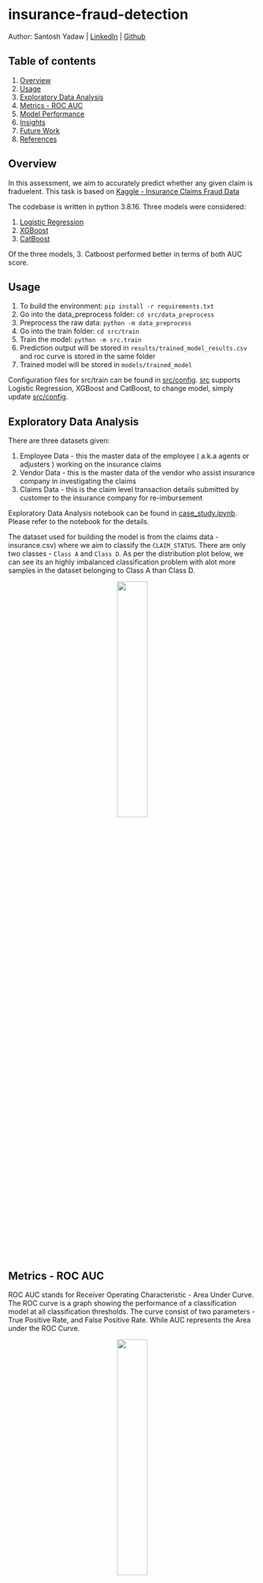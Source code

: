 # insurance-fraud-detection

Author: Santosh Yadaw | [LinkedIn](https://www.linkedin.com/in/santosh-yadaw-b32025111/) | [Github](https://github.com/SantoshYadaw/)


## Table of contents
1. [Overview](#Overview)
2. [Usage](#usage)
3. [Exploratory Data Analysis](#exploratory-data-analysis)
4. [Metrics - ROC AUC](#metrics-roc-auc) 
5. [Model Performance](#model-performance)
6. [Insights](#insights)
7. [Future Work](#future-work)
8. [References](#references)

## Overview
In this assessment, we aim to accurately predict whether any given claim is fraduelent. This task is based on [Kaggle - Insurance Claims Fraud Data](https://www.kaggle.com/datasets/mastmustu/insurance-claims-fraud-data)

The codebase is written in python 3.8.16. Three models were considered:
 1. [Logistic Regression](https://scikit-learn.org/stable/modules/generated/sklearn.linear_model.LogisticRegression.html)
 2. [XGBoost](https://xgboost.readthedocs.io/en/stable/)
 3. [CatBoost](https://catboost.ai/)
 
Of the three models, 3. Catboost performed better in terms of both AUC score. 

## Usage
1. To build the environment:
```pip install -r requirements.txt```
2. Go into the data_preprocess folder:
```cd src/data_preprocess```
3. Preprocess the raw data: 
```python -m data_preprocess```
4. Go into the train folder:
```cd src/train```
5. Train the model:
```python -m src.train```
6. Prediction output will be stored in `results/trained_model_results.csv` and roc curve is stored in the same folder
7. Trained model will be stored in `models/trained_model` 

Configuration files for src/train can be found in [src/config](/src/config). [src](/src) supports Logistic Regression, XGBoost and CatBoost, to change model, simply update [src/config](/src/config).

## Exploratory Data Analysis
There are three datasets given:
1. Employee Data - this the master data of the employee ( a.k.a agents or adjusters ) working on the insurance claims
2. Vendor Data - this is the master data of the vendor who assist insurance company in investigating the claims
3. Claims Data - this is the claim level transaction details submitted by customer to the insurance company for re-imbursement

Exploratory Data Analysis notebook can be found in [case_study.ipynb](notebooks/case_study.ipynb). Please refer to the notebook for the details.

The dataset used for building the model is from the claims data - insurance.csv) where we aim to classify the `CLAIM_STATUS`. There are only two classes - `Class A` and `Class D`. As per the distribution plot below, we can see its an highly imbalanced classification problem with alot more samples in the dataset belonging to Class A than Class D. 

<p align="center">
  <img src="img/target_col_dist.png" width=35%/>
  <br>                  
</p>

## Metrics - ROC AUC
ROC AUC stands for Receiver Operating Characteristic - Area Under Curve. The ROC curve is a graph showing the performance of a classification model at all classification thresholds. The curve consist of two parameters - True Positive Rate, and False Positive Rate. While AUC represents the Area under the ROC Curve.

<p align="center">
  <img src="img/roc_curve.png" width=35%/>
  <br>                  
</p>
 
The difference between ROC AUC vs other metrics such as Accuracy or F1 is that ROC chooses the best model, before any threshold tuning. In a classification problems, it is possible to tune the threshold in order to predict more positive class, or more negative class. Hence, it is possible for a model to produce many different Accuracy or F1, depending on threshold tuning. 

ROC AUC gets the performance of the model before any threshold tuning by looking at the trade off between True Positive Rate and False Positive Rate. A model with high ROC AUC means that the model performs well in all threshold tuning, and hence could be tuned to maximize any metrics, such as accuracy, F1/F0.5/F2. 

### Other Suggested Metrics - F0.5
In a situation of imbalance dataset - where only 6.7% positive class, it is useful to use a metric that takes into account both precision and recall, such as F-Score. A naive metric such as Accuracy will give a high score of 95.0% when a bad algorithm classify all instances with claim status A (not Fraud). 

In addition, it will be in our favour to priotise minmizing False Negatives (FN) as we do not want the Fradulent transactions to go away undetected. As such, Precision has to be favoured over recall - F0.5 score.

<p align="center">
  <img src="img/fbeta.png" width=35%/>
  <br>                  
</p>
 
## Model Performance
Three models were experimented - Logistic Regression (baseline), XGBoost and CatBoost. To deal with the class imbalanced issue, we tried out several approaches such as Oversampling - SMOTE, Oversampling: ADYSN and Balancing the Class Weights. Finally, we also performed hyperparameter tuning.

1. Logistic Regression: We used the logistic regression as our baseline model. It achieved a auc score of 0.54.
2. XgBoost: The XgBoost model did not perform as well compared to the logistic regression model having an auc score of 0.47 at the baseline
 - Experimenting with oversampling method, SMOTE oversampling helped to improve the performance of the XgBoost model to an auc score 0.52. The oversampling methof of ADYSN did not work as well having a auc score of 0.48
 - Setting the class weights to be balaanced helped to improve the perforamnce of the XGBoost model by around 0.07 points as compared to the baseline XGBoost. 
3. Catboost: The CatBoost model performed better than the other two models at the baseline auc score of 0.55
 - Experimenting with oversampling methods like SMOTE and ADYSN, only the ADYSN technique helped to improve the performance of the model to 0.58
 - Hyperparameter tuning the parameters such as the `learning_rate`, `random_strength`, `depth` and `l2_leaf_reg` did help to improve the performance further to auc score of 0.57.
 - Combining using ADYSN oversampling method and Hyperparameter tuning, the CatBoost model achieved the highest auc score of 0.59. Hence , being the best model.

In summary, the best performance came from the CatBoost model with auc score of 0.58 after using Oversampling ADYSN and Hyperparameter tuning.  

<p align="center">
  <img src="img/leader_board.PNG" width=60%/>
  <br>                  
</p>

## Insights
Based on feature importance of the best CatBoost model, the most important feature are `RISK_SEGMENTATION`, `INCIDENT_CITY_6`, and `VENDOR_ID_6` and `HOUSE_TYPE_1` while the least important features are the `CUSTOMER_NAMES`. 

<p align="center">
  <img src="img/catboost_feature_importance.png" width=60%/>
  <br>                  
</p>

<p align="center">
  <img src="img/catboost_feature_importance_shaply.png" width=60%/>
  <br>                  
</p>


## Future Work
- [ ] Using other loss functions to penalize the majority class
- [ ] Ensemble of models to improve overall score 
- [ ] Write test cases for function
- [ ] Hosting model and creating an API to serve model predictions

## References
- [Kaggle Competition - Insurance Claims Fraud](https://www.kaggle.com/datasets/mastmustu/insurance-claims-fraud-data))
- [Scikit-learn](https://scikit-learn.org/stable/)
- [XGBoost](https://xgboost.readthedocs.io/en/stable/)
- [CatBoost](https://catboost.ai/)

